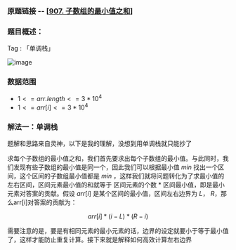 ### 原题链接 -- [[907. 子数组的最小值之和](https://leetcode.cn/problems/sum-of-subarray-minimums/)]

### 题目概述：
Tag : 「单调栈」

![image](https://user-images.githubusercontent.com/99656524/198457518-b5600870-fd49-4cef-b32a-aab558cf1db9.png)

### 数据范围
* $1 <= arr.length <= 3 * 10^4$
* $1 <= arr[i] <= 3 * 10^4$

### 解法一：单调栈
题解和思路来自灵神，以下是我的理解，没想到用单调栈就只能抄了

求每个子数组的最小值之和，我们首先要求出每个子数组的最小值。与此同时，我们发现有些子数组的最小值是同一个，因此我们可以根据最小值 $min$ 找出一个区间，这个区间的子数组最小值都是
$min$ ，这样我们就将问题转化为了求最小值的左右区间，区间元素最小值的和就等于  区间元素的个数 * 区间最小值，即是最小元素对答案的贡献。假设 $arr[i]$ 是某个区间的最小值，区间左右边界为 $L$， $R$，那么arr[i]对答案的贡献为： 

$$
arr[i] * (i-L) * (R-i)
$$

需要注意的是，要是有相同元素的最小元素的话，边界的设定就要小于等于最小值了，这样才能防止重复计算。接下来就是解释如何高效计算左右边界
